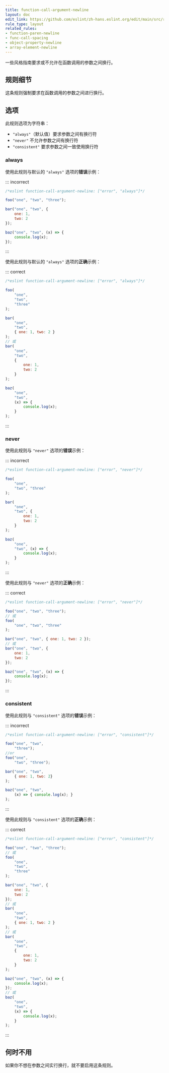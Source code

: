 ```yaml
---
title: function-call-argument-newline
layout: doc
edit_link: https://github.com/eslint/zh-hans.eslint.org/edit/main/src/rules/function-call-argument-newline.md
rule_type: layout
related_rules:
- function-paren-newline
- func-call-spacing
- object-property-newline
- array-element-newline
---
```


一些风格指南要求或不允许在函数调用的参数之间换行。

## 规则细节

这条规则强制要求在函数调用的参数之间进行换行。

## 选项

此规则选项为字符串：

* `"always"`（默认值）要求参数之间有换行符
* `"never"` 不允许参数之间有换行符
* `"consistent"` 要求参数之间一致使用换行符

### always

使用此规则与默认的 `"always"` 选项的**错误**示例：

::: incorrect

```js
/*eslint function-call-argument-newline: ["error", "always"]*/

foo("one", "two", "three");

bar("one", "two", {
    one: 1,
    two: 2
});

baz("one", "two", (x) => {
    console.log(x);
});
```

:::

使用此规则与默认的 `"always"` 选项的**正确**示例：

::: correct

```js
/*eslint function-call-argument-newline: ["error", "always"]*/

foo(
    "one",
    "two",
    "three"
);

bar(
    "one",
    "two",
    { one: 1, two: 2 }
);
// 或
bar(
    "one",
    "two",
    {
        one: 1,
        two: 2
    }
);

baz(
    "one",
    "two",
    (x) => {
        console.log(x);
    }
);
```

:::

### never

使用此规则与 `"never"` 选项的**错误**示例：

::: incorrect

```js
/*eslint function-call-argument-newline: ["error", "never"]*/

foo(
    "one",
    "two", "three"
);

bar(
    "one",
    "two", {
        one: 1,
        two: 2
    }
);

baz(
    "one",
    "two", (x) => {
        console.log(x);
    }
);
```

:::

使用此规则与 `"never"` 选项的**正确**示例：

::: correct

```js
/*eslint function-call-argument-newline: ["error", "never"]*/

foo("one", "two", "three");
// 或
foo(
    "one", "two", "three"
);

bar("one", "two", { one: 1, two: 2 });
// 或
bar("one", "two", {
    one: 1,
    two: 2
});

baz("one", "two", (x) => {
    console.log(x);
});
```

:::

### consistent

使用此规则与 `"consistent"` 选项的**错误**示例：

::: incorrect

```js
/*eslint function-call-argument-newline: ["error", "consistent"]*/

foo("one", "two",
    "three");
//or
foo("one",
    "two", "three");

bar("one", "two",
    { one: 1, two: 2}
);

baz("one", "two",
    (x) => { console.log(x); }
);
```

:::

使用此规则与 `"consistent"` 选项的**正确**示例：

::: correct

```js
/*eslint function-call-argument-newline: ["error", "consistent"]*/

foo("one", "two", "three");
// 或
foo(
    "one",
    "two",
    "three"
);

bar("one", "two", {
    one: 1,
    two: 2
});
// 或
bar(
    "one",
    "two",
    { one: 1, two: 2 }
);
// 或
bar(
    "one",
    "two",
    {
        one: 1,
        two: 2
    }
);

baz("one", "two", (x) => {
    console.log(x);
});
// 或
baz(
    "one",
    "two",
    (x) => {
        console.log(x);
    }
);
```

:::

## 何时不用

如果你不想在参数之间实行换行，就不要启用这条规则。
